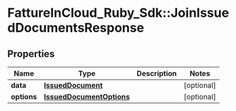 # FattureInCloud_Ruby_Sdk::JoinIssuedDocumentsResponse

## Properties

| Name | Type | Description | Notes |
| ---- | ---- | ----------- | ----- |
| **data** | [**IssuedDocument**](IssuedDocument.md) |  | [optional] |
| **options** | [**IssuedDocumentOptions**](IssuedDocumentOptions.md) |  | [optional] |

